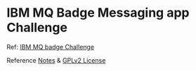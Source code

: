 # IBM MQ Badge Messaging app Challenge
Ref: [IBM MQ badge Challenge](https://developer.ibm.com/tutorials/mq-badge-mq-dev-challenge/)

Reference [Notes](Notes.md) & [GPLv2 License](./LICENSE)


